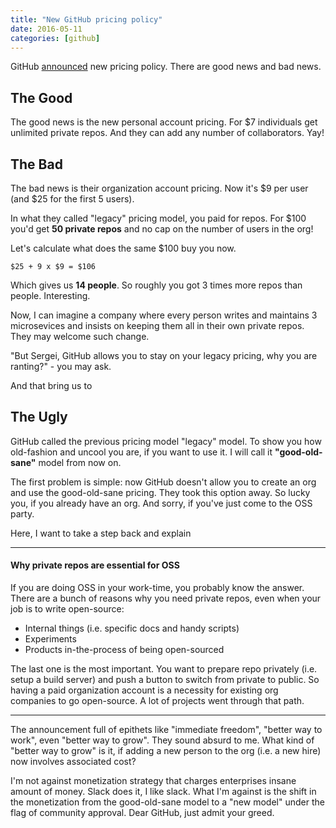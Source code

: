```yaml
---
title: "New GitHub pricing policy"
date: 2016-05-11
categories: [github]
---
```


GitHub [announced](https://github.com/blog/2164-introducing-unlimited-private-repositories?utm_source=announcement&utm_medium=email&utm_campaign=ww-min1org-20160511) new pricing policy.
There are good news and bad news.

## The Good
The good news is the new personal account pricing.
For $7 individuals get unlimited private repos.
And they can add any number of collaborators. Yay!

## The Bad
The bad news is their organization account pricing.
Now it's $9 per user (and $25 for the first 5 users).

In what they called "legacy" pricing model, you paid for repos.
For $100 you'd get **50 private repos** and no cap on the number of users in the org!

Let's calculate what does the same $100 buy you now.

`$25 + 9 x $9 = $106`

Which gives us **14 people**. 
So roughly you got 3 times more repos than people.
Interesting.

Now, I can imagine a company where every person writes and maintains 3 microsevices and insists on keeping them all in their own private repos.
They may welcome such change. 

"But Sergei, GitHub allows you to stay on your legacy pricing, why you are ranting?" - you may ask. 

And that bring us to

## The Ugly

GitHub called the previous pricing model "legacy" model.
To show you how old-fashion and uncool you are, if you want to use it.
I will call it **"good-old-sane"** model from now on.

The first problem is simple: now GitHub doesn't allow you to create an org and use the good-old-sane pricing.
They took this option away. 
So lucky you, if you already have an org. 
And sorry, if you've just come to the OSS party.

Here, I want to take a step back and explain

----------------------

#### Why private repos are essential for OSS

If you are doing OSS in your work-time, you probably know the answer.
There are a bunch of reasons why you need private repos, even when your job is to write open-source:

* Internal things (i.e. specific docs and handy scripts)
* Experiments
* Products in-the-process of being open-sourced

The last one is the most important.
You want to prepare repo privately (i.e. setup a build server) and push a button to switch from private to public.
So having a paid organization account is a necessity for existing org companies to go open-source.
A lot of projects went through that path.

----------------------

The announcement full of epithets like "immediate freedom", "better way to work", even "better way to grow".
They sound absurd to me.
What kind of "better way to grow" is it, if adding a new person to the org (i.e. a new hire) now involves associated cost?

I'm not against monetization strategy that charges enterprises insane amount of money. 
Slack does it, I like slack.
What I'm against is the shift in the monetization from the good-old-sane model to a "new model" under the flag of community approval.
Dear GitHub, just admit your greed.
